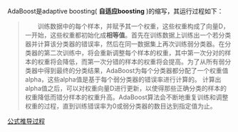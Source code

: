 AdaBoost是adaptive boosting( **自适应boosting** )的缩写，其运行过程如下：   
> &emsp;&emsp;训练数据中的每个样本，并赋予其一个权重，这些权重构成了向量D，一开始，这些权重都初始化成**相等值**。首先在训练数据上训练出一个若分类器并计算该分类器的错误率，然后在同一数据集上再次训练弱分类器。在分类器的第二次训练中，将会重新调整每个样本的权重，其中第一次分对的样本的权重将会降低，而第一次分错的样本的权重将会提高。为了从所有弱分类器中得到最终的分类结果，AdaBoost为每个分类器都分配了一个权重值alpha，这些alpha值是基于每个弱分类器的错误率进行计算的。  计算出alpha值之后，可以对权重向量D进行更新，以使得那些正确分类的样本的权重降低而错分样本的权重升高。AdaBoost算法会不断地重复训练和调整权重的过程，直到训练错误率为0或弱分类器的数目达到指定值为止。



[公式推导过程](https://blog.csdn.net/dream_angel_z/article/details/52348135)
